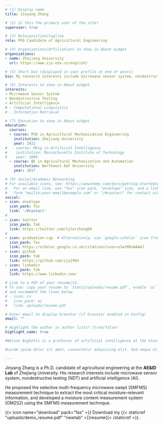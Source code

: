 ```yaml
---
# (1) Display name
title: Jinyang Zhang

# (2) Is this the primary user of the site?
superuser: true

# (3) Role/position/tagline
role: PhD Candidate of Agricultural Engineering

# (4) Organizations/Affiliations to show in About widget
organizations:
- name: Zhejiang University
  url: https://www.zju.edu.cn/english/

# (5) Short bio (displayed in user profile at end of posts)
bio: My research interests include microwave sensor system, nondestructive testing (NDT) and artificial intelligence (AI).

# (6) Interests to show in About widget
interests:
- Microwave Sensor System
- Nondestructive Testing 
- Artificial Intelligence
# - Computational Linguistics
# - Information Retrieval

# (7) Education to show in About widget
education:
  courses:
  - course: PhD in Agricultural Mechanization Engineering
    institution: Zhejiang University
    year: 2022
#  - course: MEng in Artificial Intelligence
#    institution: Massachusetts Institute of Technology
#    year: 2009
  - course: BE in Agricultural Mechanization and Automation
    institution: Northwest A&F University
    year: 2017

# (8) Social/Academic Networking
# For available icons, see: https://wowchemy.com/docs/getting-started/page-builder/#icons
#   For an email link, use "fas" icon pack, "envelope" icon, and a link in the
#   form "mailto:your-email@example.com" or "/#contact" for contact widget.
social:
- icon: envelope
  icon_pack: fas
  link: '/#contact'
#
- icon: twitter
  icon_pack: fab
  link: https://twitter.com/tylerzhang09
#
- icon: graduation-cap  # Alternatively, use `google-scholar` icon from `ai` icon pack
  icon_pack: fas
  link: https://scholar.google.co.uk/citations?user=sIwtMXoAAAAJ
- icon: github
  icon_pack: fab
  link: https://github.com/zjy1994
- icon: linkedin
  icon_pack: fab
  link: https://www.linkedin.com/

# Link to a PDF of your resume/CV.
# To use: copy your resume to `static/uploads/resume.pdf`, enable `ai` icons in `params.toml`, 
# and uncomment the lines below.
# - icon: cv
#   icon_pack: ai
#   link: uploads/resume.pdf

# Enter email to display Gravatar (if Gravatar enabled in Config)
email: ""

# Highlight the author in author lists? (true/false)
highlight_name: true

#Nelson Bighetti is a professor of artificial intelligence at the Stanford AI Lab. His research interests include distributed robotics, mobile computing and programmable matter. He leads the Robotic Neurobiology group, which develops self-reconfiguring robots, systems of self-organizing robots, and mobile sensor networks.

#Lorem ipsum dolor sit amet, consectetur adipiscing elit. Sed neque elit, tristique placerat feugiat ac, facilisis vitae arcu. Proin eget egestas augue. Praesent ut sem nec arcu pellentesque aliquet. Duis dapibus diam vel metus tempus vulputate.

---
```


Jinyang Zhang is a Ph.D. candidate of agricultural engineering at the **AE&ID Lab** of Zhejiang University. His research interests include microwave sensor system, nondestructive testing (NDT) and artificial intelligence (AI). 

He proposed the selective multi-frequency microwave swept (SMFMS) measurement technique to extract the most critical moisture-relevant information, and developed a moisture content measurement system (OM2S2) using the SMFMS measurement technique.

{{< icon name="download" pack="fas" >}} Download my {{< staticref "uploads/demo_resume.pdf" "newtab" >}}resumé{{< /staticref >}}.
